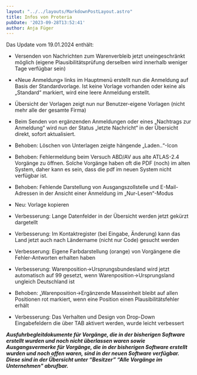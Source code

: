 ```yaml
---
layout: "../../layouts/MarkdownPostLayout.astro"
title: Infos von Proteria
pubDate: '2023-09-28T13:52:41'
author: Anja Füger
---
```


Das Update vom 19.01.2024 enthält:

* Versenden von Nachrichten zum Warenverbleib jetzt uneingeschränkt möglich (eigene Plausibilitätsprüfung derselben wird innerhalb weniger Tage verfügbar sein)

* «Neue Anmeldung» links im Hauptmenü erstellt nun die Anmeldung auf Basis der Standardvorlage. Ist keine Vorlage vorhanden oder keine als „Standard“ markiert, wird eine leere Anmeldung erstellt.

* Übersicht der Vorlagen zeigt nun nur Benutzer-eigene Vorlagen (nicht mehr alle der gesamte Firma)

* Beim Senden von ergänzenden Anmeldungen oder eines „Nachtrags zur Anmeldung“ wird nun der Status „letzte Nachricht“ in der Übersicht direkt, sofort aktualisiert.

* Behoben: Löschen von Unterlagen zeigte hängende „Laden..“-Icon

* Behoben: Fehlermeldung beim Versuch ABD/AV aus alte ATLAS-2.4 Vorgänge zu öffnen. Solche Vorgänge haben oft die PDF (noch) im alten System, daher kann es sein, dass die pdf im neuen System nicht verfügbar ist.

* Behoben: Fehlende Darstellung von Ausgangszollstelle und E-Mail-Adressen in der Ansicht einer Anmeldung im „Nur-Lesen“-Modus

* Neu: Vorlage kopieren

* Verbesserung: Lange Datenfelder in der Übersicht werden jetzt gekürzt dargetellt

* Verbesserung: Im Kontaktregister (bei Eingabe, Änderung) kann das Land jetzt auch nach Ländername (nicht nur Code) gesucht werden

* Verbesserung: Eigene Farbdarstellung (orange) von Vorgängene die Fehler-Antworten erhalten haben

* Verbesserung: Warenposition-&gt;Ursprungsbundesland wird jetzt automatisch auf 99 gesetzt, wenn Warenposition-&gt;Ursprungsland ungleich Deutschland ist

* Behoben: „Warenposition-&gt;Ergänzende Masseinheit bleibt auf allen Positionen rot markiert, wenn eine Position einen Plausibilitätsfehler erhält

* Verbesserung: Das Verhalten und Design von Drop-Down Eingabefeldern die über TAB aktivert werden, wurde leicht verbessert

<strong><em>Ausfuhrbegleitdokumente für Vorgänge, die in der bisherigen Software erstellt wurden und noch nicht überlassen waren sowie Ausgangsvermerke für Vorgänge, die in der bisherigen Software erstellt wurden und noch offen waren, sind in der neuen Software verfügbar. </em></strong>***Diese sind in der Übersicht unter “Besitzer” “Alle Vorgänge im Unternehmen\" abrufbar.***